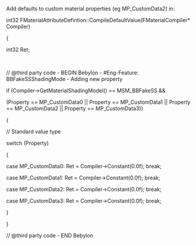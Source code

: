 Add defaults to custom material properties (eg MP\_CustomData2) in:

int32 FMaterialAttributeDefintion::CompileDefaultValue(FMaterialCompiler\* Compiler)

{

int32 Ret;

 

// @third party code - BEGIN Bebylon - \#Eng-Feature: BBFakeSSShadingMode - Adding new property

if (Compiler-&gt;GetMaterialShadingModel() == MSM\_BBFakeSS &&

(Property == MP\_CustomData0 || Property == MP\_CustomData1 || Property == MP\_CustomData2 || Property == MP\_CustomData3))

{

// Standard value type

switch (Property)

{

case MP\_CustomData0: Ret = Compiler-&gt;Constant(0.0f); break;

case MP\_CustomData1: Ret = Compiler-&gt;Constant(0.0f); break;

case MP\_CustomData2: Ret = Compiler-&gt;Constant(0.0f); break;

case MP\_CustomData3: Ret = Compiler-&gt;Constant(0.0f); break;

}

}

// @third party code - END Bebylon
